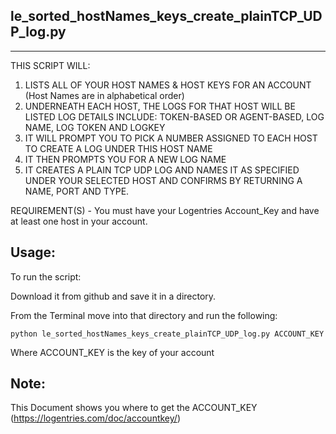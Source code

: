 le_sorted_hostNames_keys_create_plainTCP_UDP_log.py
-------------------
-------------------

THIS SCRIPT WILL:
 1. LISTS ALL OF YOUR HOST NAMES & HOST KEYS FOR AN ACCOUNT (Host Names are in alphabetical order)
 2. UNDERNEATH EACH HOST, THE LOGS FOR THAT HOST WILL BE LISTED 
    LOG DETAILS INCLUDE: TOKEN-BASED OR AGENT-BASED, LOG NAME, LOG TOKEN AND LOGKEY
 3. IT WILL PROMPT YOU TO PICK A NUMBER ASSIGNED TO EACH HOST TO CREATE A LOG UNDER THIS HOST NAME 
 4. IT THEN PROMPTS YOU FOR A NEW LOG NAME
 5. IT CREATES A PLAIN TCP UDP LOG AND NAMES IT AS SPECIFIED UNDER YOUR SELECTED HOST AND CONFIRMS BY RETURNING A NAME, PORT AND TYPE.

REQUIREMENT(S) - You must have your Logentries Account_Key and have at least one host in your account.

Usage:
-----

To run the script:

Download it from github and save it in a directory. 

From the Terminal move into that directory and run the following: 

	python le_sorted_hostNames_keys_create_plainTCP_UDP_log.py ACCOUNT_KEY

Where ACCOUNT_KEY is the key of your account

Note:
-----
This Document shows you where to get the ACCOUNT_KEY (https://logentries.com/doc/accountkey/)
